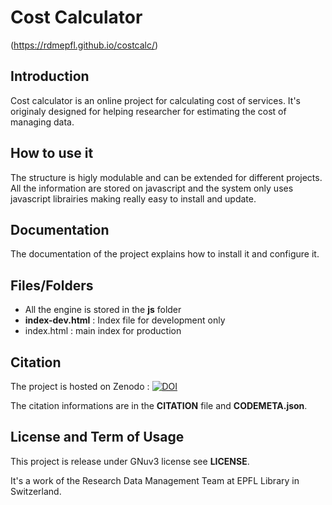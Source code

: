 Cost Calculator
============
(https://rdmepfl.github.io/costcalc/)

## Introduction

Cost calculator is an online project for calculating cost of services. It's originaly designed for helping researcher for estimating the cost of managing data.

## How to use it

The structure is higly modulable and can be extended for different projects. All the information are stored on javascript and the system only uses javascript librairies making really easy to install and update.

## Documentation

The documentation of the project explains how to install it and configure it.

## Files/Folders

* All the engine is stored in the **js** folder
* __index-dev.html__ : Index file for development only
* index.html : main index for production


## Citation
The project is hosted on Zenodo : [![DOI](https://zenodo.org/badge/DOI/10.5281/zenodo.1469034.svg)](https://doi.org/10.5281/zenodo.1469034)

The citation informations are in the __CITATION__ file and __CODEMETA.json__.

## License and Term of Usage

This project is release under GNuv3 license see __LICENSE__.

It's a work of the Research Data Management Team at EPFL Library in Switzerland.
